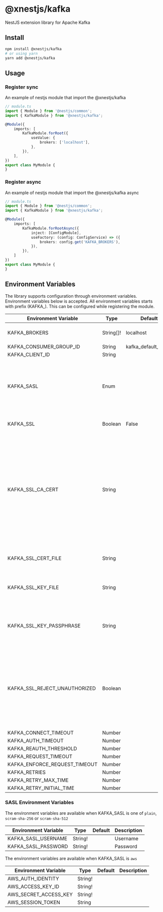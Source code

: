 # @xnestjs/kafka

NestJS extension library for Apache Kafka

## Install

```sh
npm install @xnestjs/kafka
# or using yarn
yarn add @xnestjs/kafka
```

## Usage

### Register sync

An example of nestjs module that import the @xnestjs/kafka

```ts
// module.ts
import { Module } from '@nestjs/common';
import { KafkaModule } from '@xnestjs/kafka';

@Module({
    imports: [
        KafkaModule.forRoot({
            useValue: {
                brokers: ['localhost'],
            },
        }),
    ],
})
export class MyModule {
}
```

### Register async

An example of nestjs module that import the @xnestjs/kafka async

```ts
// module.ts
import { Module } from '@nestjs/common';
import { KafkaModule } from '@xnestjs/kafka';

@Module({
    imports: [
        KafkaModule.forRootAsync({
            inject: [ConfigModule],
            useFactory: (config: ConfigService) => ({
                brokers: config.get('KAFKA_BROKERS'),
            }),
        }),
    ]
})
export class MyModule {
}
```

## Environment Variables

The library supports configuration through environment variables. Environment variables below is accepted.
All environment variables starts with prefix (KAFKA_). This can be configured while registering the module.

| Environment Variable          | Type      | Default             | Description                                                                                                                                                                                            |
|-------------------------------|-----------|---------------------|--------------------------------------------------------------------------------------------------------------------------------------------------------------------------------------------------------|
| KAFKA_BROKERS                 | String[]! | localhost           | Host names of Kafka brokers                                                                                                                                                                            |
| KAFKA_CONSUMER_GROUP_ID       | String    | kafka_default_group |                                                                                                                                                                                                        |
| KAFKA_CLIENT_ID               | String    |                     |                                                                                                                                                                                                        |
| KAFKA_SASL                    | Enum      |                     | Defines the SASL Mechanism. Accepted values are (`plain`, `scram-sha-256`, `scram-sha-512`, `aws`)                                                                                                     |
| KAFKA_SSL                     | Boolean   | False               | Enabled the SSL connection                                                                                                                                                                             |
| KAFKA_SSL_CA_CERT             | String    |                     | Optionally override the trusted CA certificates. Default is to trust the well-known CAs curated by Mozilla. Mozilla's CAs are completely replaced when CAs are explicitly specified using this option. |
| KAFKA_SSL_CERT_FILE           | String    |                     | The File that contains Cert chains in PEM format.                                                                                                                                                      |
| KAFKA_SSL_KEY_FILE            | String    |                     | The File that contains private keys in PEM format.                                                                                                                                                     |
| KAFKA_SSL_KEY_PASSPHRASE      | String    |                     | PFX or PKCS12 encoded private key and certificate chain.                                                                                                                                               |
| KAFKA_SSL_REJECT_UNAUTHORIZED | Boolean   |                     | If true the server will reject any connection which is notauthorized with the list of supplied CAs. This option only has an effect if requestCert is true.                                             |
| KAFKA_CONNECT_TIMEOUT         | Number    |                     |                                                                                                                                                                                                        |
| KAFKA_AUTH_TIMEOUT            | Number    |                     |                                                                                                                                                                                                        |
| KAFKA_REAUTH_THRESHOLD        | Number    |                     |                                                                                                                                                                                                        |
| KAFKA_REQUEST_TIMEOUT         | Number    |                     |                                                                                                                                                                                                        |
| KAFKA_ENFORCE_REQUEST_TIMEOUT | Number    |                     |                                                                                                                                                                                                        |
| KAFKA_RETRIES                 | Number    |                     |                                                                                                                                                                                                        |
| KAFKA_RETRY_MAX_TIME          | Number    |                     |                                                                                                                                                                                                        |
| KAFKA_RETRY_INITIAL_TIME      | Number    |                     |                                                                                                                                                                                                        |

### SASL Environment Variables

The environment variables are available when KAFKA_SASL is one of `plain`, `scram-sha-256` or `scram-sha-512`

| Environment Variable | Type    | Default | Description |
|----------------------|---------|---------|-------------|
| KAFKA_SASL_USERNAME  | String! |         | Username    |
| KAFKA_SASL_PASSWORD  | String! |         | Password    |

The environment variables are available when KAFKA_SASL is `aws`

| Environment Variable  | Type    | Default | Description |
|-----------------------|---------|---------|-------------|
| AWS_AUTH_IDENTITY     | String! |         |             |
| AWS_ACCESS_KEY_ID     | String! |         |             |
| AWS_SECRET_ACCESS_KEY | String! |         |             |
| AWS_SESSION_TOKEN     | String  |         |             |
